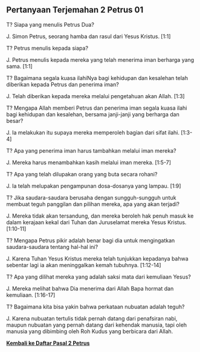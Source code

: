 ﻿## Pertanyaan Terjemahan 2 Petrus 01 ##

T? Siapa yang menulis Petrus Dua?

J. Simon Petrus, seorang hamba dan rasul dari Yesus Kristus. [1:1]

T? Petrus menulis kepada siapa?

J. Petrus menulis kepada mereka yang telah menerima iman berharga yang sama. [1:1]

T? Bagaimana segala kuasa ilahiNya bagi kehidupan dan kesalehan telah diberikan kepada Petrus dan penerima iman?

J. Telah diberikan kepada mereka melalui pengetahuan akan Allah. [1:3]

T? Mengapa Allah memberi Petrus dan penerima iman segala kuasa ilahi bagi kehidupan dan kesalehan, bersama janji-janji yang berharga dan besar?

J. Ia melakukan itu supaya mereka memperoleh bagian dari sifat ilahi. [1:3-4]

T? Apa yang penerima iman harus tambahkan melalui iman mereka?

J. Mereka harus menambahkan kasih melalui iman mereka. [1:5-7]

T? Apa yang telah dilupakan orang yang buta secara rohani?

J. Ia telah melupakan pengampunan dosa-dosanya yang lampau. [1:9]

T? Jika saudara-saudara berusaha dengan sungguh-sungguh untuk membuat teguh panggilan dan pilihan mereka, apa yang akan terjadi?

J. Mereka tidak akan tersandung, dan mereka beroleh hak penuh masuk ke dalam kerajaan kekal dari Tuhan dan Juruselamat mereka Yesus Kristus. [1:10-11]

T? Mengapa Petrus pikir adalah benar bagi dia untuk mengingatkan saudara-saudara tentang hal-hal ini?

J. Karena Tuhan Yesus Kristus mereka telah tunjukkan kepadanya bahwa sebentar lagi ia akan meninggalkan kemah tubuhnya. [1:12-14]

T? Apa yang dilihat mereka yang adalah saksi mata dari kemuliaan Yesus?

J. Mereka melihat bahwa Dia menerima dari Allah Bapa hormat dan kemuliaan. [1:16-17]

T? Bagaimana kita bisa yakin bahwa perkataan nubuatan adalah teguh?

J. Karena nubuatan tertulis tidak pernah datang dari penafsiran nabi, maupun nubuatan yang pernah datang dari kehendak manusia, tapi oleh manusia yang dibimbing oleh Roh Kudus yang berbicara dari Allah.

__[Kembali ke Daftar Pasal 2 Petrus](./)__


